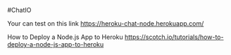 #ChatIO

Your can test on this link https://heroku-chat-node.herokuapp.com/

How to Deploy a Node.js App to Heroku https://scotch.io/tutorials/how-to-deploy-a-node-js-app-to-heroku
